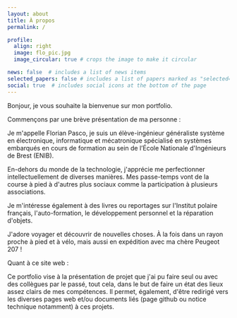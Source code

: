 ```yaml
---
layout: about
title: À propos
permalink: /

profile:
  align: right
  image: flo_pic.jpg
  image_circular: true # crops the image to make it circular

news: false  # includes a list of news items
selected_papers: false # includes a list of papers marked as "selected={true}"
social: true  # includes social icons at the bottom of the page
---
```


Bonjour, je vous souhaite la bienvenue sur mon portfolio.

Commençons par une brève présentation de ma personne :

Je m'appelle Florian Pasco, je suis un élève-ingénieur généraliste système en électronique, informatique et mécatronique spécialisé en systèmes embarqués en cours de formation au sein de l’École Nationale d'Ingénieurs de Brest (ENIB).

En-dehors du monde de la technologie, j'apprécie me perfectionner intellectuellement de diverses manières. Mes passe-temps vont de la course à pied à d'autres plus sociaux comme la participation à plusieurs associations.

Je m'intéresse également à des livres ou reportages sur l'Institut polaire français, l'auto-formation, le développement personnel et la réparation d'objets.

J'adore voyager et découvrir de nouvelles choses. À la fois dans un rayon proche à pied et à vélo, mais aussi en expédition avec ma chère Peugeot 207 !

Quant à ce site web :

Ce portfolio vise à la présentation de projet que j'ai pu faire seul ou avec des collègues par le passé, tout cela, dans le but de faire un état des lieux assez clairs de mes compétences. Il permet, également, d'être redirigé vers les diverses pages web et/ou documents liés (page github ou notice technique notamment) à ces projets.
